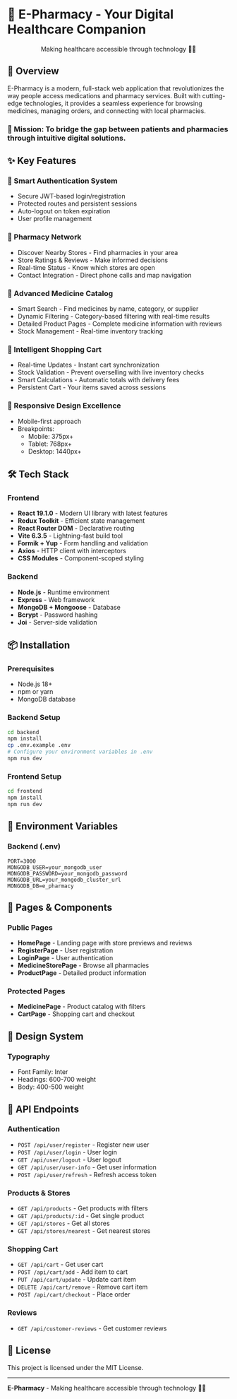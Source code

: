 # 💊 E-Pharmacy - Your Digital Healthcare Companion

<div align="center">
Making healthcare accessible through technology 🏥💊
</div>

## 🌟 Overview

E-Pharmacy is a modern, full-stack web application that revolutionizes the way people access medications and pharmacy services. Built with cutting-edge technologies, it provides a seamless experience for browsing medicines, managing orders, and connecting with local pharmacies.

### 🎯 Mission: To bridge the gap between patients and pharmacies through intuitive digital solutions.

## ✨ Key Features

### 🔐 Smart Authentication System

- Secure JWT-based login/registration
- Protected routes and persistent sessions
- Auto-logout on token expiration
- User profile management

### 🏪 Pharmacy Network

- Discover Nearby Stores - Find pharmacies in your area
- Store Ratings & Reviews - Make informed decisions
- Real-time Status - Know which stores are open
- Contact Integration - Direct phone calls and map navigation

### 💊 Advanced Medicine Catalog

- Smart Search - Find medicines by name, category, or supplier
- Dynamic Filtering - Category-based filtering with real-time results
- Detailed Product Pages - Complete medicine information with reviews
- Stock Management - Real-time inventory tracking

### 🛒 Intelligent Shopping Cart

- Real-time Updates - Instant cart synchronization
- Stock Validation - Prevent overselling with live inventory checks
- Smart Calculations - Automatic totals with delivery fees
- Persistent Cart - Your items saved across sessions

### 📱 Responsive Design Excellence

- Mobile-first approach
- Breakpoints:
  - Mobile: 375px+
  - Tablet: 768px+
  - Desktop: 1440px+

## 🛠 Tech Stack

### Frontend

- **React 19.1.0** - Modern UI library with latest features
- **Redux Toolkit** - Efficient state management
- **React Router DOM** - Declarative routing
- **Vite 6.3.5** - Lightning-fast build tool
- **Formik + Yup** - Form handling and validation
- **Axios** - HTTP client with interceptors
- **CSS Modules** - Component-scoped styling

### Backend

- **Node.js** - Runtime environment
- **Express** - Web framework
- **MongoDB + Mongoose** - Database
- **Bcrypt** - Password hashing
- **Joi** - Server-side validation

## 📦 Installation

### Prerequisites

- Node.js 18+
- npm or yarn
- MongoDB database

### Backend Setup

```bash
cd backend
npm install
cp .env.example .env
# Configure your environment variables in .env
npm run dev
```

### Frontend Setup

```bash
cd frontend
npm install
npm run dev
```

## 🔧 Environment Variables

### Backend (.env)

```env
PORT=3000
MONGODB_USER=your_mongodb_user
MONGODB_PASSWORD=your_mongodb_password
MONGODB_URL=your_mongodb_cluster_url
MONGODB_DB=e_pharmacy
```

## 📱 Pages & Components

### Public Pages

- **HomePage** - Landing page with store previews and reviews
- **RegisterPage** - User registration
- **LoginPage** - User authentication
- **MedicineStorePage** - Browse all pharmacies
- **ProductPage** - Detailed product information

### Protected Pages

- **MedicinePage** - Product catalog with filters
- **CartPage** - Shopping cart and checkout

## 🎨 Design System

### Typography

- Font Family: Inter
- Headings: 600-700 weight
- Body: 400-500 weight

## 📄 API Endpoints

### Authentication

- `POST /api/user/register` - Register new user
- `POST /api/user/login` - User login
- `GET /api/user/logout` - User logout
- `GET /api/user/user-info` - Get user information
- `POST /api/user/refresh` - Refresh access token

### Products & Stores

- `GET /api/products` - Get products with filters
- `GET /api/products/:id` - Get single product
- `GET /api/stores` - Get all stores
- `GET /api/stores/nearest` - Get nearest stores

### Shopping Cart

- `GET /api/cart` - Get user cart
- `POST /api/cart/add` - Add item to cart
- `PUT /api/cart/update` - Update cart item
- `DELETE /api/cart/remove` - Remove cart item
- `POST /api/cart/checkout` - Place order

### Reviews

- `GET /api/customer-reviews` - Get customer reviews

## 📝 License

This project is licensed under the MIT License.

---

**E-Pharmacy** - Making healthcare accessible through technology 🏥💊
